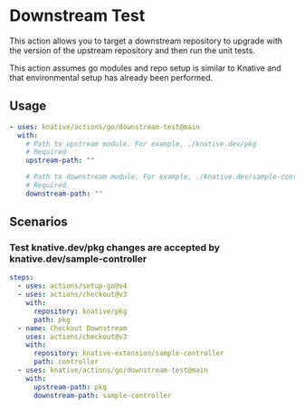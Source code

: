 # Downstream Test

This action allows you to target a downstream repository to upgrade with the
version of the upstream repository and then run the unit tests.

This action assumes go modules and repo setup is similar to Knative and that
environmental setup has already been performed.

## Usage

```yaml
- uses: knative/actions/go/downstream-test@main
  with:
    # Path to upstream module. For example, ./knative.dev/pkg
    # Required
    upstream-path: ""

    # Path to downstream module. For example, ./knative.dev/sample-controller
    # Required.
    downstream-path: ""
```

## Scenarios

### Test knative.dev/pkg changes are accepted by knative.dev/sample-controller

```yaml
steps:
  - uses: actions/setup-go@v4
  - uses: actions/checkout@v3
    with:
      repository: knative/pkg
      path: pkg
  - name: Checkout Downstream
    uses: actions/checkout@v3
    with:
      repository: knative-extension/sample-controller
      path: controller
  - uses: knative/actions/go/downstream-test@main
    with:
      upstream-path: pkg
      downstream-path: sample-controller
```
